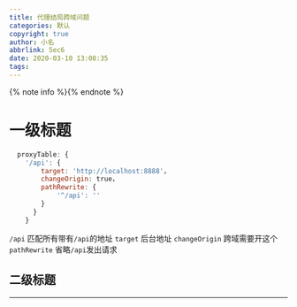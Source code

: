 ```yaml
---
title: 代理结局跨域问题
categories: 默认
copyright: true
author: 小名
abbrlink: 5ec6
date: 2020-03-10 13:08:35
tags:
---
```


{% note info %}{% endnote %}

<!-- more -->

# 一级标题

```javascript
  proxyTable: {
    '/api': {
        target: 'http://localhost:8888'，
        changeOrigin: true，
        pathRewrite: {
            '^/api': ''
        }
      }
    }
```
`/api` 匹配所有带有`/api`的地址
`target` 后台地址
`changeOrigin` 跨域需要开这个
`pathRewrite` 省略`/api`发出请求

## 二级标题

---

